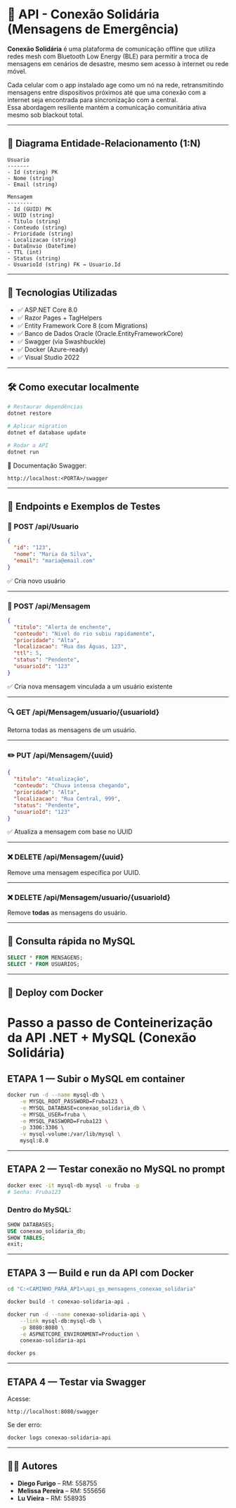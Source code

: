 
# 📡 API - Conexão Solidária (Mensagens de Emergência)

**Conexão Solidária** é uma plataforma de comunicação offline que utiliza redes mesh com Bluetooth Low Energy (BLE) para permitir a troca de mensagens em cenários de desastre, mesmo sem acesso à internet ou rede móvel.

Cada celular com o app instalado age como um nó na rede, retransmitindo mensagens entre dispositivos próximos até que uma conexão com a internet seja encontrada para sincronização com a central.  
Essa abordagem resiliente mantém a comunicação comunitária ativa mesmo sob blackout total.

---

## 🧩 Diagrama Entidade-Relacionamento (1:N)

```
Usuario
-------
- Id (string) PK
- Nome (string)
- Email (string)

Mensagem
--------
- Id (GUID) PK
- UUID (string)
- Titulo (string)
- Conteudo (string)
- Prioridade (string)
- Localizacao (string)
- DataEnvio (DateTime)
- TTL (int)
- Status (string)
- UsuarioId (string) FK → Usuario.Id
```

---

## 🚀 Tecnologias Utilizadas

- ✅ ASP.NET Core 8.0
- ✅ Razor Pages + TagHelpers
- ✅ Entity Framework Core 8 (com Migrations)
- ✅ Banco de Dados Oracle (Oracle.EntityFrameworkCore)
- ✅ Swagger (via Swashbuckle)
- ✅ Docker (Azure-ready)
- ✅ Visual Studio 2022

---

## 🛠 Como executar localmente

```bash
# Restaurar dependências
dotnet restore

# Aplicar migration
dotnet ef database update

# Rodar a API
dotnet run
```

📄 Documentação Swagger:
```
http://localhost:<PORTA>/swagger
```

---

## 🧪 Endpoints e Exemplos de Testes

### 📌 POST /api/Usuario

```json
{
  "id": "123",
  "nome": "Maria da Silva",
  "email": "maria@email.com"
}
```

✅ Cria novo usuário

---

### 📨 POST /api/Mensagem

```json
{
  "titulo": "Alerta de enchente",
  "conteudo": "Nível do rio subiu rapidamente",
  "prioridade": "Alta",
  "localizacao": "Rua das Águas, 123",
  "ttl": 5,
  "status": "Pendente",
  "usuarioId": "123"
}
```

✅ Cria nova mensagem vinculada a um usuário existente

---

### 🔍 GET /api/Mensagem/usuario/{usuarioId}

Retorna todas as mensagens de um usuário.

---

### ✏️ PUT /api/Mensagem/{uuid}

```json
{
  "titulo": "Atualização",
  "conteudo": "Chuva intensa chegando",
  "prioridade": "Alta",
  "localizacao": "Rua Central, 999",
  "status": "Pendente",
  "usuarioId": "123"
}
```

✅ Atualiza a mensagem com base no UUID

---

### ❌ DELETE /api/Mensagem/{uuid}

Remove uma mensagem específica por UUID.

---

### ❌ DELETE /api/Mensagem/usuario/{usuarioId}

Remove **todas** as mensagens do usuário.

---

## 🧾 Consulta rápida no MySQL

```sql
SELECT * FROM MENSAGENS;
SELECT * FROM USUARIOS;
```

---

## 🐳 Deploy com Docker

# Passo a passo de Conteinerização da API .NET + MySQL (Conexão Solidária)

## ETAPA 1 — Subir o MySQL em container

```bash
docker run -d --name mysql-db \
    -e MYSQL_ROOT_PASSWORD=Fruba123 \
    -e MYSQL_DATABASE=conexao_solidaria_db \
    -e MYSQL_USER=fruba \
    -e MYSQL_PASSWORD=Fruba123 \
    -p 3306:3306 \
    -v mysql-volume:/var/lib/mysql \
    mysql:8.0
```

---

## ETAPA 2 — Testar conexão no MySQL no prompt

```bash
docker exec -it mysql-db mysql -u fruba -p
# Senha: Fruba123
```

### Dentro do MySQL:

```sql
SHOW DATABASES;
USE conexao_solidaria_db;
SHOW TABLES;
exit;
```

---

## ETAPA 3 — Build e run da API com Docker

```bash
cd "C:<CAMINHO_PARA_API>\api_gs_mensagens_conexao_solidaria"

docker build -t conexao-solidaria-api .

docker run -d --name conexao-solidaria-api \
    --link mysql-db:mysql-db \
    -p 8080:8080 \
    -e ASPNETCORE_ENVIRONMENT=Production \
    conexao-solidaria-api

docker ps
```

---

## ETAPA 4 — Testar via Swagger

Acesse:

```
http://localhost:8080/swagger
```

Se der erro:

```bash
docker logs conexao-solidaria-api
```

---

## 👨‍💻 Autores

- **Diego Furigo** – RM: 558755  
- **Melissa Pereira** – RM: 555656  
- **Lu Vieira** – RM: 558935  
